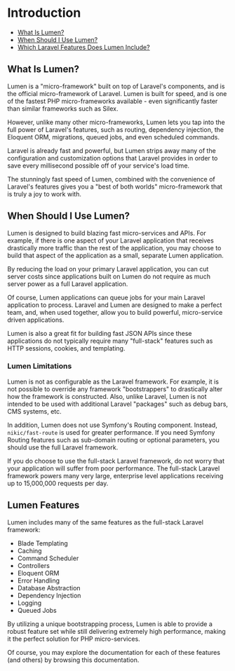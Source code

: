 # Introduction

- [What Is Lumen?](#what-is-lumen)
- [When Should I Use Lumen?](#when-should-i-use-lumen)
- [Which Laravel Features Does Lumen Include?](#lumen-features)

<a name="what-is-lumen"></a>
## What Is Lumen?

Lumen is a "micro-framework" built on top of Laravel's components, and is the official micro-framework of Laravel. Lumen is built for speed, and is one of the fastest PHP micro-frameworks available - even significantly faster than similar frameworks such as Silex.

However, unlike many other micro-frameworks, Lumen lets you tap into the full power of Laravel's features, such as routing, dependency injection, the Eloquent ORM, migrations, queued jobs, and even scheduled commands.

Laravel is already fast and powerful, but Lumen strips away many of the configuration and customization options that Laravel provides in order to save every millisecond possible off of your service's load time.

The stunningly fast speed of Lumen, combined with the convenience of Laravel's features gives you a "best of both worlds" micro-framework that is truly a joy to work with.

<a name="when-should-i-use-lumen"></a>
## When Should I Use Lumen?

Lumen is designed to build blazing fast micro-services and APIs. For example, if there is one aspect of your Laravel application that receives drastically more traffic than the rest of the application, you may choose to build that aspect of the application as a small, separate Lumen application.

By reducing the load on your primary Laravel application, you can cut server costs since applications built on Lumen do not require as much server power as a full Laravel application.

Of course, Lumen applications can queue jobs for your main Laravel application to process. Laravel and Lumen are designed to make a perfect team, and, when used together, allow you to build powerful, micro-service driven applications.

Lumen is also a great fit for building fast JSON APIs since these applications do not typically require many "full-stack" features such as HTTP sessions, cookies, and templating.

### Lumen Limitations

Lumen is not as configurable as the Laravel framework. For example, it is not possible to override any framework "bootstrappers" to drastically alter how the framework is constructed. Also, unlike Laravel, Lumen is not intended to be used with additional Laravel "packages" such as debug bars, CMS systems, etc.

In addition, Lumen does not use Symfony's Routing component. Instead, `nikic/fast-route` is used for greater performance. If you need Symfony Routing features such as sub-domain routing or optional parameters, you should use the full Laravel framework.

If you do choose to use the full-stack Laravel framework, do not worry that your application will suffer from poor performance. The full-stack Laravel framework powers many very large, enterprise level applications receiving up to 15,000,000 requests per day.

<a name="lumen-features"></a>
## Lumen Features

Lumen includes many of the same features as the full-stack Laravel framework:

- Blade Templating
- Caching
- Command Scheduler
- Controllers
- Eloquent ORM
- Error Handling
- Database Abstraction
- Dependency Injection
- Logging
- Queued Jobs

By utilizing a unique bootstrapping process, Lumen is able to provide a robust feature set while still delivering extremely high performance, making it the perfect solution for PHP micro-services.

Of course, you may explore the documentation for each of these features (and others) by browsing this documentation.
